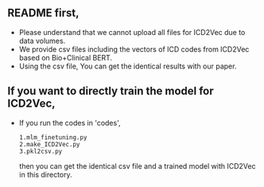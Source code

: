
## README first,
- Please understand that we cannot upload all files for ICD2Vec due to data volumes.
- We provide csv files including the vectors of ICD codes from ICD2Vec based on Bio+Clinical BERT.
- Using the csv file, You can get the identical results with our paper.


## If you want to directly train the model for ICD2Vec,
- If you run the codes in 'codes',
  ```
  1.mlm_finetuning.py
  2.make_ICD2Vec.py
  3.pkl2csv.py
  ```
  then you can get the identical csv file and a trained model with ICD2Vec in this directory.
